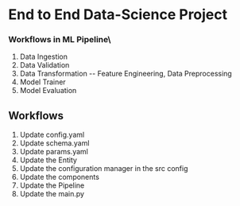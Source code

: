 # End to End Data-Science Project

### Workflows in ML Pipeline\

1. Data Ingestion
2. Data Validation
3. Data Transformation -- Feature Engineering, Data Preprocessing
4. Model Trainer 
5. Model Evaluation

## Workflows

1. Update config.yaml
2. Update schema.yaml
3. Update params.yaml
4. Update the Entity
5. Update the configuration manager in the src config
6. Update the components
7. Update the Pipeline
9. Update the main.py
